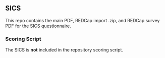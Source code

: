 ## SICS
This repo contains the main PDF, REDCap import .zip, and REDCap survey PDF for the SICS questionnaire.


### Scoring Script
The SICS is **not** included in the repository scoring script.

